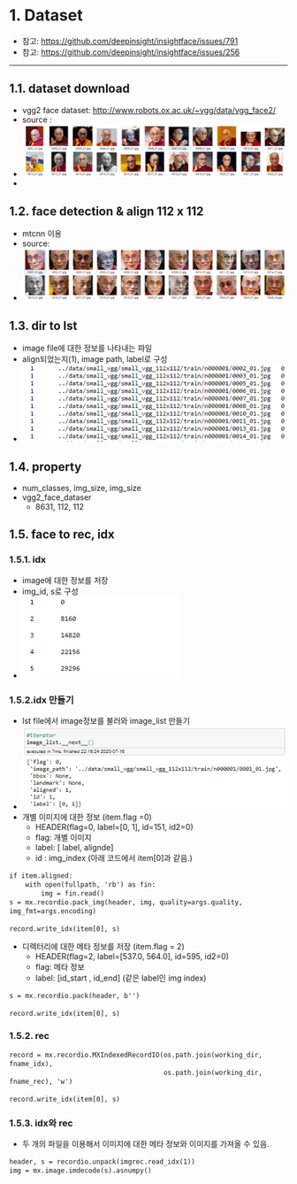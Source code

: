 # 1. Dataset 

- 참고: https://github.com/deepinsight/insightface/issues/791
- 참고: https://github.com/deepinsight/insightface/issues/256
___

## 1.1. dataset download
- vgg2 face dataset: http://www.robots.ox.ac.uk/~vgg/data/vgg_face2/
- source : 
- ![1.1.data_download](../images/1.1.data_download.png)
- 
## 1.2. face detection & align 112 x 112
- mtcnn 이용
- source: 
- ![1.2.align_112](../images/1.2.align_112.png)

## 1.3. dir to lst 

- image file에 대한 정보를 나타내는 파일
- align되었는지(1), image path, label로 구성
- ![1.3.dir2lst](../images/1.3.dir2lst.png)

## 1.4. property
- num_classes, img_size, img_size
- vgg2_face_dataser
  -  8631, 112, 112

## 1.5. face to rec, idx
### 1.5.1. idx
- image에 대한 정보를 저장
- img_id, s로 구성
- ![1.4.idx_file](../images/1.4.idx_file.png)

### 1.5.2.idx 만들기
- lst file에서 image정보를 불러와 image_list 만들기
- ![1.4.image_list](../images/1.4.image_list.png)
- 개별 이미지에 대한 정보 (item.flag =0)
    - HEADER(flag=0, label=[0, 1], id=151, id2=0)
    - flag: 개별 이미지
    - label: [ label, alignde]
    - id : img_index (아래 코드에서 item[0]과 같음.)

```
if item.aligned:
	with open(fullpath, 'rb') as fin:
		img = fin.read()
s = mx.recordio.pack_img(header, img, quality=args.quality, img_fmt=args.encoding)
	       
record.write_idx(item[0], s)
```

- 디렉터리에 대한 메타 정보를 저장 (item.flag = 2)
    -  HEADER(flag=2, label=[537.0, 564.0], id=595, id2=0)
    -  flag: 메타 정보
    -  label: [id_start , id_end] (같은 label인 img index)

```
s = mx.recordio.pack(header, b'')

record.write_idx(item[0], s)
```
### 1.5.2. rec
```
record = mx.recordio.MXIndexedRecordIO(os.path.join(working_dir, fname_idx),
                                       os.path.join(working_dir, fname_rec), 'w')
                                       
record.write_idx(item[0], s)
```
### 1.5.3. idx와 rec
- 두 개의 파일을 이용해서 이미지에 대한 메타 정보와 이미지를 가져올 수 있음.

```
header, s = recordio.unpack(imgrec.read_idx(1))
img = mx.image.imdecode(s).asnumpy() 
```
